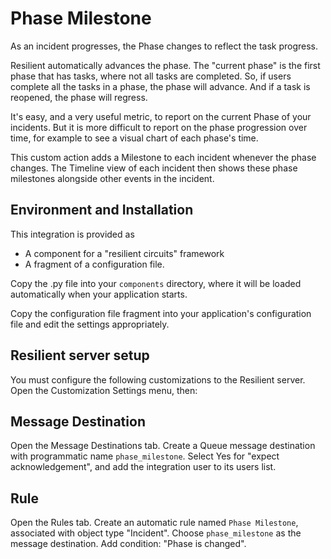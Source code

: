 Phase Milestone
===============

As an incident progresses, the Phase changes to reflect the task progress.

Resilient automatically advances the phase.  The "current phase" is the first
phase that has tasks, where not all tasks are completed.  So, if users
complete all the tasks in a phase, the phase will advance.  And if a task
is reopened, the phase will regress.

It's easy, and a very useful metric, to report on the current Phase of your
incidents.  But it is more difficult to report on the phase progression over
time, for example to see a visual chart of each phase's time.

This custom action adds a Milestone to each incident whenever the phase changes.
The Timeline view of each incident then shows these phase milestones
alongside other events in the incident.


## Environment and Installation

This integration is provided as
* A component for a "resilient circuits" framework
* A fragment of a configuration file.

Copy the .py file into your `components` directory, where it will be
loaded automatically when your application starts.

Copy the configuration file fragment into your application's configuration
file and edit the settings appropriately.


## Resilient server setup

You must configure the following customizations to the Resilient server.
Open the Customization Settings menu, then:


## Message Destination
Open the Message Destinations tab.
Create a Queue message destination with programmatic name `phase_milestone`.
Select Yes for "expect acknowledgement", and add the integration user
to its users list.


## Rule
Open the Rules tab.
Create an automatic rule named `Phase Milestone`, associated with object type
"Incident".  Choose `phase_milestone` as the message destination.
Add condition: "Phase is changed".

